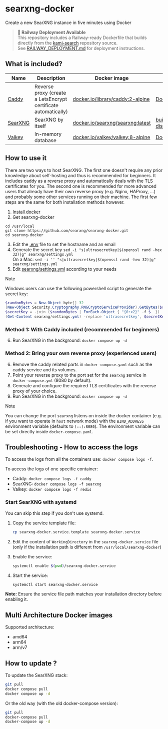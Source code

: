 # searxng-docker

Create a new SearXNG instance in five minutes using Docker

> **🚀 Railway Deployment Available**  
> This repository includes a Railway-ready Dockerfile that builds directly from the [kami-search](https://github.com/rizonesoft/kami-search) repository source.  
> See [RAILWAY_DEPLOYMENT.md](RAILWAY_DEPLOYMENT.md) for deployment instructions.

## What is included?

| Name                                          | Description                                                    | Docker image                                                                 | Dockerfile                                                                                                                                                                                    |
|-----------------------------------------------|----------------------------------------------------------------|------------------------------------------------------------------------------|-----------------------------------------------------------------------------------------------------------------------------------------------------------------------------------------------|
| [Caddy](https://github.com/caddyserver/caddy) | Reverse proxy (create a LetsEncrypt certificate automatically) | [docker.io/library/caddy:2-alpine](https://hub.docker.com/_/caddy)           | [Dockerfile](https://github.com/caddyserver/caddy-docker/blob/master/Dockerfile.tmpl)                                                                                                         |
| [SearXNG](https://github.com/searxng/searxng) | SearXNG by itself                                              | [docker.io/searxng/searxng:latest](https://hub.docker.com/r/searxng/searxng) | [builder.dockerfile](https://github.com/searxng/searxng/blob/master/container/builder.dockerfile) [dist.dockerfile](https://github.com/searxng/searxng/blob/master/container/dist.dockerfile) |
| [Valkey](https://github.com/valkey-io/valkey) | In-memory database                                             | [docker.io/valkey/valkey:8-alpine](https://hub.docker.com/r/valkey/valkey)   | [Dockerfile](https://github.com/valkey-io/valkey-container/blob/mainline/Dockerfile.template)                                                                                                 |

## How to use it

There are two ways to host SearXNG. The first one doesn't require any prior knowledge about self-hosting and thus is
recommended for beginners. It includes caddy as a reverse proxy and automatically deals with the TLS certificates for
you. The second one is recommended for more advanced users that already have their own reverse proxy (e.g. Nginx,
HAProxy, ...) and probably some other services running on their machine. The first few steps are the same for both
installation methods however.

1. [Install docker](https://docs.docker.com/install/)
2. Get searxng-docker

```shell
cd /usr/local
git clone https://github.com/searxng/searxng-docker.git
cd searxng-docker
```

3. Edit the [.env](https://github.com/searxng/searxng-docker/blob/master/.env) file to set the hostname and an email
4. Generate the secret key `sed -i "s|ultrasecretkey|$(openssl rand -hex 32)|g" searxng/settings.yml`  
   On a Mac: `sed -i '' "s|ultrasecretkey|$(openssl rand -hex 32)|g" searxng/settings.yml`
5. Edit [searxng/settings.yml](https://github.com/searxng/searxng-docker/blob/master/searxng/settings.yml) according to
   your needs

> [!NOTE]
> Windows users can use the following powershell script to generate the secret key:
> ```powershell
> $randomBytes = New-Object byte[] 32
> (New-Object Security.Cryptography.RNGCryptoServiceProvider).GetBytes($randomBytes)
> $secretKey = -join ($randomBytes | ForEach-Object { "{0:x2}" -f $_ })
> (Get-Content searxng/settings.yml) -replace 'ultrasecretkey', $secretKey | Set-Content searxng/settings.yml
> ```

### Method 1: With Caddy included (recommended for beginners)

6. Run SearXNG in the background: `docker compose up -d`

### Method 2: Bring your own reverse proxy (experienced users)

6. Remove the caddy related parts in `docker-compose.yaml` such as the caddy service and its volumes.
7. Point your reverse proxy to the port set for the `searxng` service in `docker-compose.yml` (8080 by default).
8. Generate and configure the required TLS certificates with the reverse proxy of your choice.
9. Run SearXNG in the background: `docker compose up -d`

> [!NOTE]
> You can change the port `searxng` listens on inside the docker container (e.g. if you want to operate in `host`
> network mode) with the `BIND_ADDRESS` environment variable (defaults to `[::]:8080`). The environment variable can be
> set directly inside `docker-compose.yaml`.

## Troubleshooting - How to access the logs

To access the logs from all the containers use: `docker compose logs -f`.

To access the logs of one specific container:

- Caddy: `docker compose logs -f caddy`
- SearXNG: `docker compose logs -f searxng`
- Valkey: `docker compose logs -f redis`

### Start SearXNG with systemd

You can skip this step if you don't use systemd.

1. Copy the service template file:
   ```sh
   cp searxng-docker.service.template searxng-docker.service
   ```

2. Edit the content of ```WorkingDirectory``` in the ```searxng-docker.service``` file (only if the installation path is
   different from ```/usr/local/searxng-docker```)

3. Enable the service:
   ```sh
   systemctl enable $(pwd)/searxng-docker.service
   ```

4. Start the service:
   ```sh
   systemctl start searxng-docker.service
   ```

**Note:** Ensure the service file path matches your installation directory before enabling it.

## Multi Architecture Docker images

Supported architecture:

- amd64
- arm64
- arm/v7

## How to update ?

To update the SearXNG stack:

```sh
git pull
docker compose pull
docker compose up -d
```

Or the old way (with the old docker-compose version):

```sh
git pull
docker-compose pull
docker-compose up -d
```
